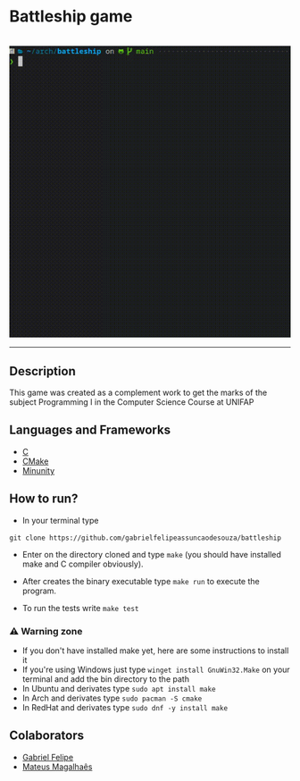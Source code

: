 # Battleship game

<br>

<div align="center">
 <img alt="position_gif" src="assets/position.gif">
</div>

***
## Description

This game was created as a complement work to get the marks of the subject Programming I in the Computer Science Course at UNIFAP

## Languages and Frameworks

* [C](https://en.wikipedia.org/wiki/C_programming_language)
* [CMake](https://cmake.org/cmake/help/latest/)
* [Minunity](https://github.com/siu/minunit)

## How to run?
* In your terminal type
  
 ```console
git clone https://github.com/gabrielfelipeassuncaodesouza/battleship
```
* Enter on the directory cloned and type `make` (you should have installed make and C compiler obviously).

* After creates the binary executable type `make run` to execute the program.
  
* To run the tests write `make test`

### ⚠️ Warning zone

* If you don't have installed make yet, here are some instructions to install it
* If you're using Windows just type `winget install GnuWin32.Make` on your terminal and add the bin directory to the path
* In Ubuntu and derivates type `sudo apt install make`
* In Arch and derivates type `sudo pacman -S cmake`
* In RedHat and derivates type `sudo dnf -y install make`

## Colaborators

* [Gabriel Felipe](https://github.com/gabrielfelipeassuncaodesouza)
* [Mateus Magalhaês](https://github.com/mateus-mglh)
